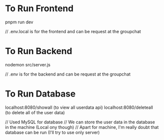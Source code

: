 # To Run Frontend

pnpm run dev

// .env.local is for the frontend and can be request at the groupchat

# To Run Backend

nodemon src/server.js

// .env is for the backend and can be request at the groupchat

# To Run Database

localhost:8080/showall (to view all userdata api)
localhost:8080/deleteall (to delete all of the user data)

// Used MySQL for database
// We can store the user data in the database in the machine (Local ony though)
// Apart for machine, I'm really doubt that database can be run (I'll try to use only server)
